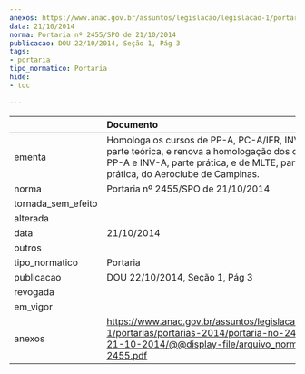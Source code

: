 ```yaml
---
anexos: https://www.anac.gov.br/assuntos/legislacao/legislacao-1/portarias/portarias-2014/portaria-no-2455-spo-de-21-10-2014/@@display-file/arquivo_norma/PA2014-2455.pdf
data: 21/10/2014
norma: Portaria nº 2455/SPO de 21/10/2014
publicacao: DOU 22/10/2014, Seção 1, Pág 3
tags:
- portaria
tipo_normatico: Portaria
hide: 
- toc 
 
---
```


|                    | Documento                                                                                                                                                                                         |
|:-------------------|:--------------------------------------------------------------------------------------------------------------------------------------------------------------------------------------------------|
| ementa             | Homologa os cursos de PP-A, PC-A/IFR, INVA e IFR, parte teórica, e renova a homologação dos cursos de PP-A e INV-A, parte prática, e de MLTE, partes teórica e prática, do Aeroclube de Campinas. |
| norma              | Portaria nº 2455/SPO de 21/10/2014                                                                                                                                                                |
| tornada_sem_efeito |                                                                                                                                                                                                   |
| alterada           |                                                                                                                                                                                                   |
| data               | 21/10/2014                                                                                                                                                                                        |
| outros             |                                                                                                                                                                                                   |
| tipo_normatico     | Portaria                                                                                                                                                                                          |
| publicacao         | DOU 22/10/2014, Seção 1, Pág 3                                                                                                                                                                    |
| revogada           |                                                                                                                                                                                                   |
| em_vigor           |                                                                                                                                                                                                   |
| anexos             | https://www.anac.gov.br/assuntos/legislacao/legislacao-1/portarias/portarias-2014/portaria-no-2455-spo-de-21-10-2014/@@display-file/arquivo_norma/PA2014-2455.pdf                                 |